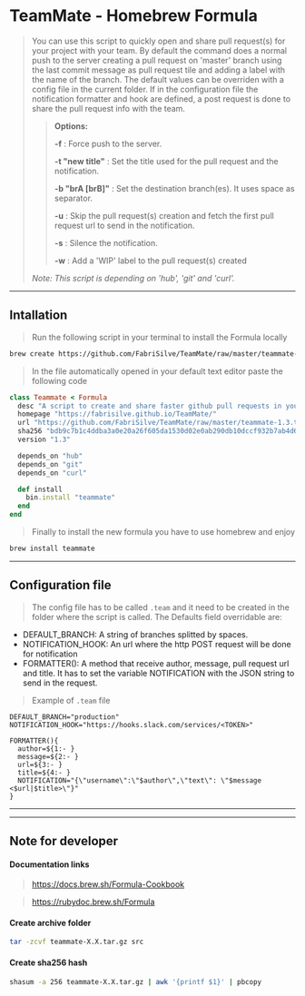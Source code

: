 # TeamMate - Homebrew Formula
> You can use this script to quickly open and share pull request(s) for your project with your team.
> By default the command does a normal push to the server creating a pull request on 'master' branch using the last commit message as pull request tile and adding a label with the name of the branch.
> The default values can be overriden with a config file in the current folder.
> If in the configuration file the notification formatter and hook are defined, a post request is done to share the pull request info with the team.
>
>> **Options:**
>>
>> **-f**              : Force push to the server.
>>
>> **-t "new title"**  : Set the title used for the pull request and the notification.
>>
>> **-b "brA [brB]"**  : Set the destination branch(es). It uses space as separator.
>>
>> **-u**              : Skip the pull request(s) creation and fetch the first pull request url to send in the notification.
>>
>> **-s**              : Silence the notification.
>>
>> **-w**              : Add a 'WIP' label to the pull request(s) created
>
> *Note: This script is depending on 'hub', 'git' and 'curl'.*

---

## Intallation
> Run the following script in your terminal to install the Formula locally

```sh
brew create https://github.com/FabriSilve/TeamMate/raw/master/teammate-1.3.tar.gz --set-name teammate
```

> In the file automatically opened in your default text editor paste the following code

```ruby
class Teammate < Formula
  desc "A script to create and share faster github pull requests in your team"
  homepage "https://fabrisilve.github.io/TeamMate/"
  url "https://github.com/FabriSilve/TeamMate/raw/master/teammate-1.3.tar.gz"
  sha256 "bdb9c7b1c4ddba3a0e20a26f605da1530d02e0ab290db10dccf932b7ab4d6387"
  version "1.3"

  depends_on "hub"
  depends_on "git"
  depends_on "curl"

  def install
    bin.install "teammate"
  end
end
```

> Finally to install the new formula you have to use homebrew and enjoy
```sh
brew install teammate
```

---
## Configuration file

> The config file has to be called `.team` and it need to be created in the folder where the script is called.
> The Defaults field overridable are:
- DEFAULT_BRANCH: A string of branches splitted by spaces.
- NOTIFICATION_HOOK: An url where the http POST request will be done for notification
- FORMATTER(): A method that receive author, message, pull request url and title. It has to set the variable NOTIFICATION with the JSON string to send in the request.

> Example of `.team` file

```shell
DEFAULT_BRANCH="production"
NOTIFICATION_HOOK="https://hooks.slack.com/services/<TOKEN>"

FORMATTER(){
  author=${1:- }
  message=${2:- }
  url=${3:- }
  title=${4:- }
  NOTIFICATION="{\"username\":\"$author\",\"text\": \"$message <$url|$title>\"}"
}
```

-----
-----

## Note for developer

#### Documentation links
> https://docs.brew.sh/Formula-Cookbook

> https://rubydoc.brew.sh/Formula

#### Create archive folder
```sh
tar -zcvf teammate-X.X.tar.gz src
```

#### Create sha256 hash
```sh
shasum -a 256 teammate-X.X.tar.gz | awk '{printf $1}' | pbcopy
```
 
